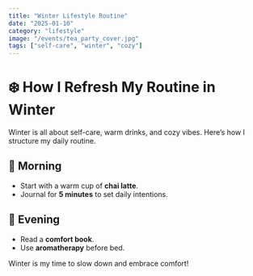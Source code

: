 ```yaml
---
title: "Winter Lifestyle Routine"
date: "2025-01-10"
category: "lifestyle"
image: "/events/tea_party_cover.jpg"
tags: ["self-care", "winter", "cozy"]
---
```


# ❄️ How I Refresh My Routine in Winter

Winter is all about self-care, warm drinks, and cozy vibes. Here’s how I structure my daily routine.

## 🌅 Morning
- Start with a warm cup of **chai latte**.
- Journal for **5 minutes** to set daily intentions.

## 🌙 Evening
- Read a **comfort book**.
- Use **aromatherapy** before bed.

Winter is my time to slow down and embrace comfort!